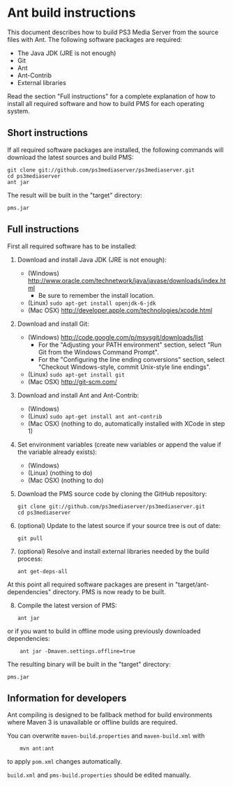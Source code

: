 Ant build instructions
==========================

This document describes how to build PS3 Media Server from the source files with Ant.
The following software packages are required:

  - The Java JDK (JRE is not enough)
  - Git
  - Ant
  - Ant-Contrib
  - External libraries

Read the section "Full instructions" for a complete explanation of how to
install all required software and how to build PMS for each operating system.


Short instructions
------------------

If all required software packages are installed, the following commands will
download the latest sources and build PMS:

    git clone git://github.com/ps3mediaserver/ps3mediaserver.git
    cd ps3mediaserver
    ant jar

The result will be built in the "target" directory:

    pms.jar


Full instructions
-----------------

First all required software has to be installed:

 1. Download and install Java JDK (JRE is not enough):

    * (Windows) http://www.oracle.com/technetwork/java/javase/downloads/index.html 
        - Be sure to remember the install location. 
    * (Linux)   `sudo apt-get install openjdk-6-jdk`
    * (Mac OSX) http://developer.apple.com/technologies/xcode.html

 2. Download and install Git:

    * (Windows) http://code.google.com/p/msysgit/downloads/list
        - For the "Adjusting your PATH environment" section, select
          "Run Git from the Windows Command Prompt".
        - For the "Configuring the line ending conversions" section,
          select "Checkout Windows-style, commit Unix-style line endings".
    * (Linux)   `sudo apt-get install git`
    * (Mac OSX) http://git-scm.com/

 3. Download and install Ant and Ant-Contrib:

    * (Windows) <FIXME>
    * (Linux)   `sudo apt-get install ant ant-contrib`
    * (Mac OSX) (nothing to do, automatically installed with XCode in step 1)

 4. Set environment variables (create new variables or append the value if the
    variable already exists):

    * (Windows) <FIXME>
    * (Linux) (nothing to do)
    * (Mac OSX) (nothing to do)

 5. Download the PMS source code by cloning the GitHub repository:

        git clone git://github.com/ps3mediaserver/ps3mediaserver.git
        cd ps3mediaserver

 6. (optional) Update to the latest source if your source tree is out of date:

        git pull

 7. (optional) Resolve and install external libraries needed by the build process:

        ant get-deps-all

At this point all required software packages are present in "target/ant-dependencies" directory.
PMS is now ready to be built.

 8. Compile the latest version of PMS:

        ant jar

or if you want to build in offline mode using previously downloaded dependencies:

        ant jar -Dmaven.settings.offline=true

The resulting binary will be built in the "target" directory:

    pms.jar


Information for developers
---------------------------

Ant compiling is designed to be fallback method for build environments where Maven 3
is unavailable or offline builds are required.

You can overwrite `maven-build.properties` and `maven-build.xml` with

        mvn ant:ant

to apply `pom.xml` changes automatically. 

`build.xml` and `pms-build.properties` should be edited manually.
